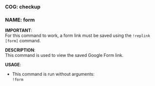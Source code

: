 ### COG: checkup
### NAME: form

**IMPORTANT**:\
For this command to work, a form link must be saved using the `!replink [form]` command.

**DESCRIPTION**:\
This command is used to view the saved Google Form link.

**USAGE**:
- This command is run without arguments:\
`!form`
